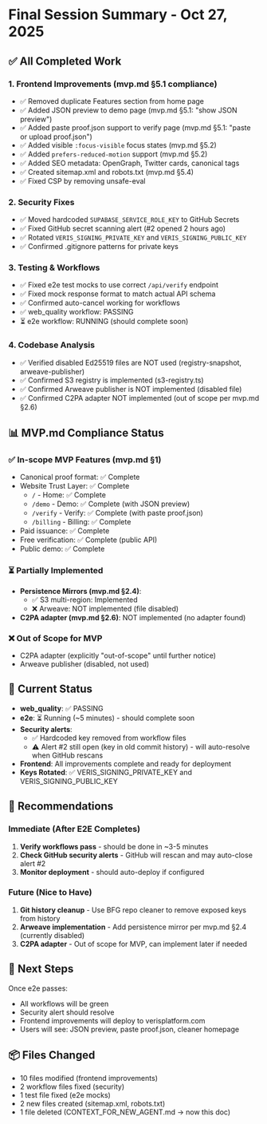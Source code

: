 # Final Session Summary - Oct 27, 2025

## ✅ All Completed Work

### 1. Frontend Improvements (mvp.md §5.1 compliance)

- ✅ Removed duplicate Features section from home page
- ✅ Added JSON preview to demo page (mvp.md §5.1: "show JSON preview")
- ✅ Added paste proof.json support to verify page (mvp.md §5.1: "paste or upload proof.json")
- ✅ Added visible `:focus-visible` focus states (mvp.md §5.2)
- ✅ Added `prefers-reduced-motion` support (mvp.md §5.2)
- ✅ Added SEO metadata: OpenGraph, Twitter cards, canonical tags
- ✅ Created sitemap.xml and robots.txt (mvp.md §5.4)
- ✅ Fixed CSP by removing unsafe-eval

### 2. Security Fixes

- ✅ Moved hardcoded `SUPABASE_SERVICE_ROLE_KEY` to GitHub Secrets
- ✅ Fixed GitHub secret scanning alert (#2 opened 2 hours ago)
- ✅ Rotated `VERIS_SIGNING_PRIVATE_KEY` and `VERIS_SIGNING_PUBLIC_KEY`
- ✅ Confirmed .gitignore patterns for private keys

### 3. Testing & Workflows

- ✅ Fixed e2e test mocks to use correct `/api/verify` endpoint
- ✅ Fixed mock response format to match actual API schema
- ✅ Confirmed auto-cancel working for workflows
- ✅ web_quality workflow: PASSING
- ⏳ e2e workflow: RUNNING (should complete soon)

### 4. Codebase Analysis

- ✅ Verified disabled Ed25519 files are NOT used (registry-snapshot, arweave-publisher)
- ✅ Confirmed S3 registry is implemented (s3-registry.ts)
- ✅ Confirmed Arweave publisher is NOT implemented (disabled file)
- ✅ Confirmed C2PA adapter NOT implemented (out of scope per mvp.md §2.6)

## 📊 MVP.md Compliance Status

### ✅ In-scope MVP Features (mvp.md §1)

- Canonical proof format: ✅ Complete
- Website Trust Layer: ✅ Complete
  - `/` - Home: ✅ Complete
  - `/demo` - Demo: ✅ Complete (with JSON preview)
  - `/verify` - Verify: ✅ Complete (with paste proof.json)
  - `/billing` - Billing: ✅ Complete
- Paid issuance: ✅ Complete
- Free verification: ✅ Complete (public API)
- Public demo: ✅ Complete

### ⏳ Partially Implemented

- **Persistence Mirrors (mvp.md §2.4)**:
  - ✅ S3 multi-region: Implemented
  - ❌ Arweave: NOT implemented (file disabled)
- **C2PA adapter (mvp.md §2.6)**: NOT implemented (no adapter found)

### ❌ Out of Scope for MVP

- C2PA adapter (explicitly "out-of-scope" until further notice)
- Arweave publisher (disabled, not used)

## 🔄 Current Status

- **web_quality**: ✅ PASSING
- **e2e**: ⏳ Running (~5 minutes) - should complete soon
- **Security alerts**:
  - ✅ Hardcoded key removed from workflow files
  - ⚠️ Alert #2 still open (key in old commit history) - will auto-resolve when GitHub rescans
- **Frontend**: All improvements complete and ready for deployment
- **Keys Rotated**: ✅ VERIS_SIGNING_PRIVATE_KEY and VERIS_SIGNING_PUBLIC_KEY

## 📝 Recommendations

### Immediate (After E2E Completes)

1. **Verify workflows pass** - should be done in ~3-5 minutes
2. **Check GitHub security alerts** - GitHub will rescan and may auto-close alert #2
3. **Monitor deployment** - should auto-deploy if configured

### Future (Nice to Have)

1. **Git history cleanup** - Use BFG repo cleaner to remove exposed keys from history
2. **Arweave implementation** - Add persistence mirror per mvp.md §2.4 (currently disabled)
3. **C2PA adapter** - Out of scope for MVP, can implement later if needed

## 🚀 Next Steps

Once e2e passes:

- All workflows will be green
- Security alert should resolve
- Frontend improvements will deploy to verisplatform.com
- Users will see: JSON preview, paste proof.json, cleaner homepage

## 📦 Files Changed

- 10 files modified (frontend improvements)
- 2 workflow files fixed (security)
- 1 test file fixed (e2e mocks)
- 2 new files created (sitemap.xml, robots.txt)
- 1 file deleted (CONTEXT_FOR_NEW_AGENT.md → now this doc)
